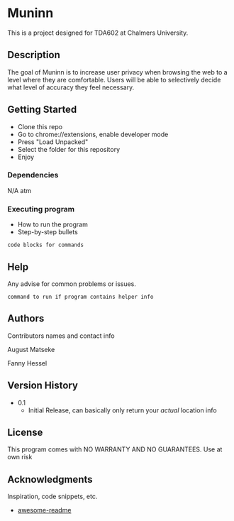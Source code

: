 # Muninn

This is a project designed for TDA602 at Chalmers University.

## Description

The goal of Muninn is to increase user privacy when browsing the web to a level where they are comfortable. Users will be able to selectively decide what level of accuracy they feel necessary. 

## Getting Started

* Clone this repo
* Go to chrome://extensions, enable developer mode
* Press "Load Unpacked"
* Select the folder for this repository
* Enjoy

### Dependencies

N/A atm


### Executing program

* How to run the program
* Step-by-step bullets
```
code blocks for commands
```

## Help

Any advise for common problems or issues.
```
command to run if program contains helper info
```

## Authors

Contributors names and contact info

August Matseke

Fanny Hessel

## Version History

* 0.1
  * Initial Release, can basically only return your *actual* location info

## License

This program comes with NO WARRANTY AND NO GUARANTEES. Use at own risk

## Acknowledgments

Inspiration, code snippets, etc.
* [awesome-readme](https://gist.github.com/DomPizzie/7a5ff55ffa9081f2de27c315f5018afc)
